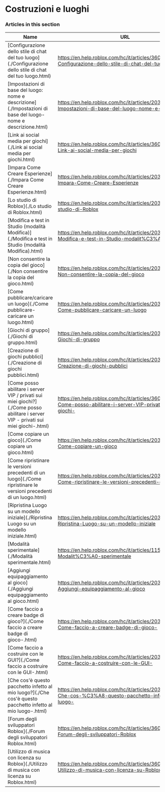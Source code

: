 # Costruzioni e luoghi  
### Articles in this section
Name|URL
-|-
[Configurazione dello stile di chat del tuo luogo](./Configurazione dello stile di chat del tuo luogo.html) |https://en.help.roblox.com/hc/it/articles/360019904552-Configurazione-dello-stile-di-chat-del-tuo-luogo
[Impostazioni di base del luogo: nome e descrizione](./Impostazioni di base del luogo- nome e descrizione.html) |https://en.help.roblox.com/hc/it/articles/203314030-Impostazioni-di-base-del-luogo-nome-e-descrizione
[Link ai social media per giochi](./Link ai social media per giochi.html) |https://en.help.roblox.com/hc/it/articles/360000910966-Link-ai-social-media-per-giochi
[Impara Come Creare Esperienze](./Impara Come Creare Esperienze.html) |https://en.help.roblox.com/hc/it/articles/203625344-Impara-Come-Creare-Esperienze
[Lo studio di Roblox](./Lo studio di Roblox.html) |https://en.help.roblox.com/hc/it/articles/203313860-Lo-studio-di-Roblox
[Modifica e test in Studio (modalità Modifica)](./Modifica e test in Studio (modalità Modifica).html) |https://en.help.roblox.com/hc/it/articles/203313870-Modifica-e-test-in-Studio-modalit%C3%A0-Modifica-
[Non consentire la copia del gioco](./Non consentire la copia del gioco.html) |https://en.help.roblox.com/hc/it/articles/203313940-Non-consentire-la-copia-del-gioco
[Come pubblicare/caricare un luogo](./Come pubblicare-caricare un luogo.html) |https://en.help.roblox.com/hc/it/articles/203313890-Come-pubblicare-caricare-un-luogo
[Giochi di gruppo](./Giochi di gruppo.html) |https://en.help.roblox.com/hc/it/articles/203313760-Giochi-di-gruppo
[Creazione  di giochi pubblici](./Creazione  di giochi pubblici.html) |https://en.help.roblox.com/hc/it/articles/203313950-Creazione-di-giochi-pubblici
[Come posso abilitare i server VIP / privati ​​sui miei giochi?](./Come posso abilitare i server VIP - privati ​​sui miei giochi-.html) |https://en.help.roblox.com/hc/it/articles/360000781023-Come-posso-abilitare-i-server-VIP-privati-sui-miei-giochi-
[Come copiare un gioco](./Come copiare un gioco.html) |https://en.help.roblox.com/hc/it/articles/203313900-Come-copiare-un-gioco
[Come ripristinare le versioni precedenti di un luogo](./Come ripristinare le versioni precedenti di un luogo.html) |https://en.help.roblox.com/hc/it/articles/203313850-Come-ripristinare-le-versioni-precedenti-di-un-luogo
[Ripristina Luogo su un modello iniziale](./Ripristina Luogo su un modello iniziale.html) |https://en.help.roblox.com/hc/it/articles/203313920-Ripristina-Luogo-su-un-modello-iniziale
[Modalità sperimentale](./Modalità sperimentale.html) |https://en.help.roblox.com/hc/it/articles/115003766763-Modalit%C3%A0-sperimentale
[Aggiungi equipaggiamento al gioco](./Aggiungi equipaggiamento al gioco.html) |https://en.help.roblox.com/hc/it/articles/203314050-Aggiungi-equipaggiamento-al-gioco
[Come faccio a creare badge di gioco?](./Come faccio a creare badge di gioco-.html) |https://en.help.roblox.com/hc/it/articles/203313650-Come-faccio-a-creare-badge-di-gioco-
[Come faccio a costruire con le GUI?](./Come faccio a costruire con le GUI-.html) |https://en.help.roblox.com/hc/it/articles/203313960-Come-faccio-a-costruire-con-le-GUI-
[Che cos'è questo pacchetto infetto al mio luogo?](./Che cos'è questo pacchetto infetto al mio luogo-.html) |https://en.help.roblox.com/hc/it/articles/203312920-Che-cos-%C3%A8-questo-pacchetto-infetto-al-mio-luogo-
[Forum degli sviluppatori Roblox](./Forum degli sviluppatori Roblox.html) |https://en.help.roblox.com/hc/it/articles/360000240223-Forum-degli-sviluppatori-Roblox
[Utilizzo di musica con licenza su Roblox](./Utilizzo di musica con licenza su Roblox.html) |https://en.help.roblox.com/hc/it/articles/360000927163-Utilizzo-di-musica-con-licenza-su-Roblox